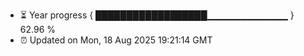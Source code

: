 - ⏳ Year progress { ██████████████████▁▁▁▁▁▁▁▁▁▁▁▁ } 62.96 %
- ⏰ Updated on Mon, 18 Aug 2025 19:21:14 GMT

